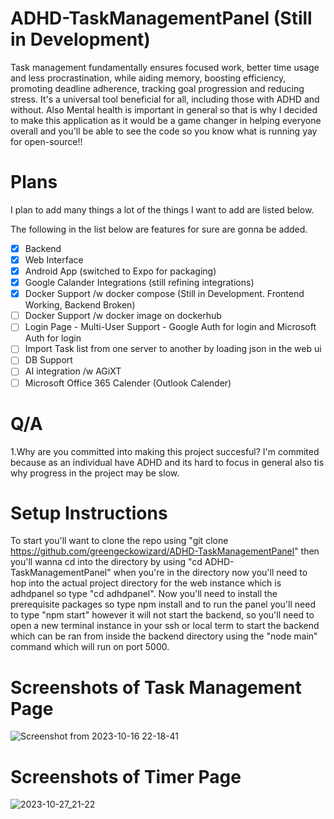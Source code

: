 # ADHD-TaskManagementPanel (Still in Development)
Task management fundamentally ensures focused work, better time usage and less procrastination, while aiding memory, boosting efficiency, promoting deadline adherence, tracking goal progression and reducing stress. It's a universal tool beneficial for all, including those with ADHD and without. Also Mental health is important in general so that is why I decided to make this application as it would be a game changer in helping everyone overall and you'll be able to see the code so you know what is running yay for open-source!!

# Plans

I plan to add many things a lot of the things I want to add are listed below.

The following in the list below are features for sure are gonna be added.

- [x] Backend
- [x] Web Interface
- [x] Android App (switched to Expo for packaging)
- [x] Google Calander Integrations (still refining integrations)
- [X] Docker Support /w docker compose (Still in Development. Frontend Working, Backend Broken)
- [ ] Docker Support /w docker image on dockerhub
- [ ] Login Page
         - Multi-User Support
         - Google Auth for login and Microsoft Auth for login
- [ ] Import Task list from one server to another by loading json in the web ui
- [ ] DB Support
- [ ] AI integration /w AGiXT
- [ ] Microsoft Office 365 Calender (Outlook Calender)

# Q/A
1.Why are you committed into making this project succesful?
I'm commited because as an individual have ADHD and its hard to focus in general also tis why progress in the project may be slow. 


# Setup Instructions
To start you'll want to clone the repo using "git clone https://github.com/greengeckowizard/ADHD-TaskManagementPanel" then you'll wanna cd into the directory by using "cd ADHD-TaskManagementPanel" when you're in the directory now you'll need to hop into the actual project directory for the web instance which is adhdpanel so type "cd adhdpanel". Now you'll need to install the prerequisite packages so type npm install and to run the panel you'll need to type "npm start" however it will not start the backend, so you'll need to open a new terminal instance in your ssh or local term to start the backend which can be ran from inside the backend directory using the "node main" command which will run on port 5000.

# Screenshots of Task Management Page

![Screenshot from 2023-10-16 22-18-41](https://github.com/greengeckowizard/ADHD-TaskManagementPanel/assets/34012548/37341794-4969-4a7b-8d90-6c62b623fed4)

# Screenshots of Timer Page

![2023-10-27_21-22](https://github.com/greengeckowizard/ADHD-TaskManagementPanel/assets/34012548/35137b59-d82c-45d8-8d85-8d51a943a4ca)
